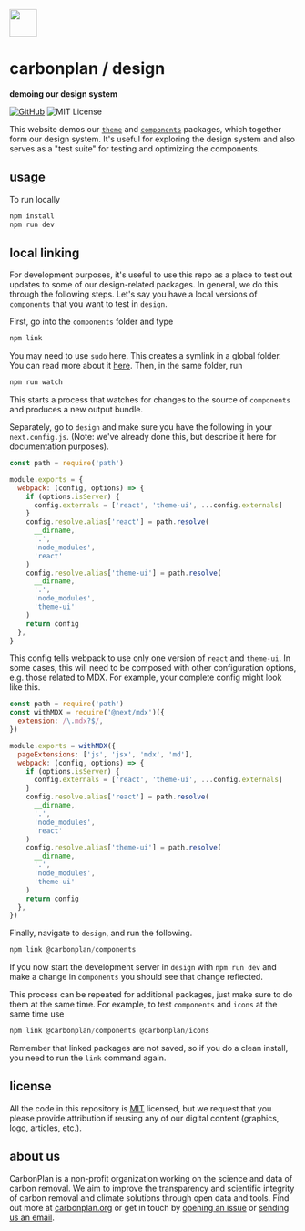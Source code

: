 <img
  src='https://carbonplan-assets.s3.amazonaws.com/monogram/dark-small.png'
  height='48'
/>

# carbonplan / design

**demoing our design system**

[![GitHub][github-badge]][github]
![MIT License][]

[github]: https://github.com/carbonplan/design
[github-badge]: https://flat.badgen.net/badge/-/github?icon=github&label
[mit license]: https://flat.badgen.net/badge/license/MIT/blue

This website demos our [`theme`](https://github.com/carbonplan/theme) and [`components`](https://github.com/carbonplan/components) packages, which together form our design system. It's useful for exploring the design system and also serves as a "test suite" for testing and optimizing the components.

## usage

To run locally

```js
npm install
npm run dev
```

## local linking

For development purposes, it's useful to use this repo as a place to test out updates to some of our design-related packages. In general, we do this through the following steps. Let's say you have a local versions of `components` that you want to test in `design`.

First, go into the `components` folder and type

```js
npm link
```

You may need to use `sudo` here. This creates a symlink in a global folder. You can read more about it [here](https://docs.npmjs.com/cli/v7/commands/npm-link). Then, in the same folder, run

```js
npm run watch
```

This starts a process that watches for changes to the source of `components` and produces a new output bundle.

Separately, go to `design` and make sure you have the following in your `next.config.js`. (Note: we've already done this, but describe it here for documentation purposes).

```js
const path = require('path')

module.exports = {
  webpack: (config, options) => {
    if (options.isServer) {
      config.externals = ['react', 'theme-ui', ...config.externals]
    }
    config.resolve.alias['react'] = path.resolve(
      __dirname,
      '.',
      'node_modules',
      'react'
    )
    config.resolve.alias['theme-ui'] = path.resolve(
      __dirname,
      '.',
      'node_modules',
      'theme-ui'
    )
    return config
  },
}
```

This config tells webpack to use only one version of `react` and `theme-ui`.
In some cases, this will need to be composed with other configuration options, e.g. those related to MDX. For example, your complete config might look like this.

```js
const path = require('path')
const withMDX = require('@next/mdx')({
  extension: /\.mdx?$/,
})

module.exports = withMDX({
  pageExtensions: ['js', 'jsx', 'mdx', 'md'],
  webpack: (config, options) => {
    if (options.isServer) {
      config.externals = ['react', 'theme-ui', ...config.externals]
    }
    config.resolve.alias['react'] = path.resolve(
      __dirname,
      '.',
      'node_modules',
      'react'
    )
    config.resolve.alias['theme-ui'] = path.resolve(
      __dirname,
      '.',
      'node_modules',
      'theme-ui'
    )
    return config
  },
})
```

Finally, navigate to `design`, and run the following.

```js
npm link @carbonplan/components
```

If you now start the development server in `design` with `npm run dev` and make a change in `components` you should see that change reflected.

This process can be repeated for additional packages, just make sure to do them at the same time. For example, to test `components` and `icons` at the same time use

```js
npm link @carbonplan/components @carbonplan/icons
```

Remember that linked packages are not saved, so if you do a clean install, you need to run the `link` command again.

## license

All the code in this repository is [MIT](https://choosealicense.com/licenses/mit/) licensed, but we request that you please provide attribution if reusing any of our digital content (graphics, logo, articles, etc.).

## about us

CarbonPlan is a non-profit organization working on the science and data of carbon removal. We aim to improve the transparency and scientific integrity of carbon removal and climate solutions through open data and tools. Find out more at [carbonplan.org](https://carbonplan.org/) or get in touch by [opening an issue](https://github.com/carbonplan/components/issues/new) or [sending us an email](mailto:hello@carbonplan.org).
